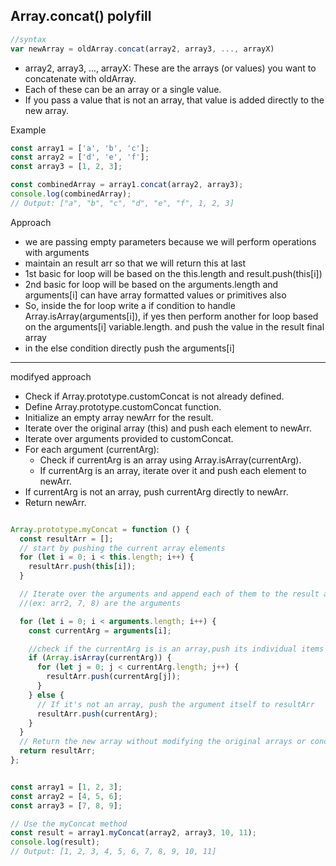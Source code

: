 ## Array.concat() polyfill

```js
//syntax
var newArray = oldArray.concat(array2, array3, ..., arrayX)
```

- array2, array3, ..., arrayX: These are the arrays (or values) you want to concatenate with oldArray.
- Each of these can be an array or a single value.
- If you pass a value that is not an array, that value is added directly to the new array.


Example

```js
const array1 = ['a', 'b', 'c'];
const array2 = ['d', 'e', 'f'];
const array3 = [1, 2, 3];

const combinedArray = array1.concat(array2, array3);
console.log(combinedArray);
// Output: ["a", "b", "c", "d", "e", "f", 1, 2, 3]

```
Approach

- we are passing empty parameters because we will perform operations with arguments
- maintain an result arr so that we will return this at last
- 1st basic for loop will be based on the this.length and result.push(this[i])
- 2nd basic for loop will be based on the arguments.length and arguments[i] can have array formatted values or primitives also
- So, inside the for loop write a if condition to handle Array.isArray(arguments[i]), if yes then perform another for loop based on the arguments[i] variable.length. and push the value in the result final array
- in the else condition directly push the arguments[i]
______________________________________

modifyed approach

- Check if Array.prototype.customConcat is not already defined.
- Define Array.prototype.customConcat function.
- Initialize an empty array newArr for the result.
- Iterate over the original array (this) and push each element to newArr.
- Iterate over arguments provided to customConcat.
- For each argument (currentArg):
  - Check if currentArg is an array using Array.isArray(currentArg).
  - If currentArg is an array, iterate over it and push each element to newArr.
- If currentArg is not an array, push currentArg directly to newArr.
- Return newArr.




```js

Array.prototype.myConcat = function () {
  const resultArr = [];
  // start by pushing the current array elements
  for (let i = 0; i < this.length; i++) {
    resultArr.push(this[i]);
  }

  // Iterate over the arguments and append each of them to the result array
  //(ex: arr2, 7, 8) are the arguments

  for (let i = 0; i < arguments.length; i++) {
    const currentArg = arguments[i];

    //check if the currentArg is is an array,push its individual items
    if (Array.isArray(currentArg)) {
      for (let j = 0; j < currentArg.length; j++) {
        resultArr.push(currentArg[j]);
      }
    } else {
      // If it's not an array, push the argument itself to resultArr
      resultArr.push(currentArg);
    }
  }
  // Return the new array without modifying the original arrays or concateneated array
  return resultArr;
};


const array1 = [1, 2, 3];
const array2 = [4, 5, 6];
const array3 = [7, 8, 9];

// Use the myConcat method
const result = array1.myConcat(array2, array3, 10, 11);
console.log(result);
// Output: [1, 2, 3, 4, 5, 6, 7, 8, 9, 10, 11]

```
